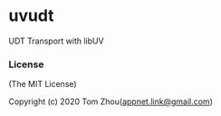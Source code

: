 # uvudt
UDT Transport with libUV


### License
(The MIT License)

Copyright (c) 2020 Tom Zhou(appnet.link@gmail.com)
